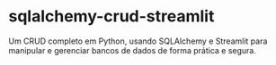 # sqlalchemy-crud-streamlit
Um CRUD completo em Python, usando SQLAlchemy e Streamlit para manipular e gerenciar bancos de dados de forma prática e segura.
